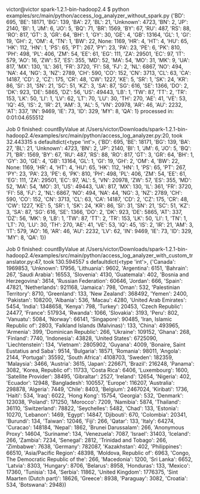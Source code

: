 victor@victor spark-1.2.1-bin-hadoop2.4 $ python examples/src/main/python/access_log_analyzer_without_spark.py 
{'BD': 695, 'BE': 18171, 'BG': 139, 'BA': 27, 'BL': 21, 'Unknown': 4723, 'BN': 2, 'JP': 2140, 'BI': 1, 'JM': 6, 'JO': 5, 'BQ': 71, 'BR': 1569, 'BY': 67, 'RU': 487, 'RS': 88, 'RO': 817, 'GT': 3, 'GR': 64, 'BH': 1, 'GY': 30, 'GE': 4, 'GB': 13164, 'GL': 1, 'GI': 19, 'GH': 2, 'OM': 4, 'TN': 1, 'BW': 22, None: 1169, 'HR': 4, 'HT': 4, 'HU': 65, 'HK': 112, 'HN': 1, 'PS': 65, 'PT': 267, 'PY': 23, 'PA': 23, 'PE': 6, 'PK': 810, 'PH': 498, 'PL': 406, 'ZM': 54, 'EE': 61, 'EG': 111, 'ZA': 29501, 'EC': 97, 'IT': 579, 'AO': 16, 'ZW': 57, 'ES': 355, 'MD': 52, 'MA': 54, 'MO': 31, 'MK': 9, 'UA': 817, 'MX': 130, 'IL': 361, 'FR': 3720, 'FI': 58, 'FJ': 2, 'NL': 6867, 'NO': 494, 'NA': 44, 'NG': 3, 'NZ': 2789, 'CH': 590, 'CO': 152, 'CN': 3713, 'CL': 63, 'CA': 14187, 'CD': 2, 'CZ': 175, 'CR': 48, 'CW': 1227, 'KE': 5, 'SR': 1, 'SK': 24, 'KR': 86, 'SI': 31, 'SN': 21, 'SC': 51, 'KZ': 3, 'SA': 87, 'SG': 616, 'SE': 1366, 'DO': 2, 'DK': 923, 'DE': 5865, 'DZ': 56, 'US': 49443, 'LB': 1, 'TW': 87, 'TT': 2, 'TR': 153, 'LK': 50, 'LI': 1, 'LV': 62, 'LT': 70, 'LU': 30, 'TH': 270, 'AE': 41, 'VE': 53, 'IQ': 45, 'IS': 2, 'IR': 21, 'AM': 3, 'AL': 5, 'VN': 20978, 'AR': 46, 'AU': 2232, 'AT': 337, 'IN': 9469, 'IE': 73, 'ID': 329, 'MY': 8, 'QA': 1}
processed in: 0:01:04.655512

Job 0 finished: countByValue at /Users/victor/Downloads/spark-1.2.1-bin-hadoop2.4/examples/src/main/python/access_log_analyzer.py:20, took 32.443315 s
defaultdict(<type 'int'>, {'BD': 695, 'BE': 18171, 'BG': 139, 'BA': 27, 'BL': 21, 'Unknown': 4723, 'BN': 2, 'JP': 2140, 'BI': 1, 'JM': 6, 'JO': 5, 'BQ': 71, 'BR': 1569, 'BY': 67, 'RU': 487, 'RS': 88, 'RO': 817, 'GT': 3, 'GR': 64, 'BH': 1, 'GY': 30, 'GE': 4, 'GB': 13164, 'GL': 1, 'GI': 19, 'GH': 2, 'OM': 4, 'BW': 22, None: 1169, 'HR': 4, 'HT': 4, 'HU': 65, 'HK': 112, 'HN': 1, 'PS': 65, 'PT': 267, 'PY': 23, 'PA': 23, 'PE': 6, 'PK': 810, 'PH': 498, 'PL': 406, 'ZM': 54, 'EE': 61, 'EG': 111, 'ZA': 29501, 'EC': 97, 'AL': 5, 'VN': 20978, 'ZW': 57, 'ES': 355, 'MD': 52, 'MA': 54, 'MO': 31, 'US': 49443, 'UA': 817, 'MX': 130, 'IL': 361, 'FR': 3720, 'FI': 58, 'FJ': 2, 'NL': 6867, 'NO': 494, 'NA': 44, 'NG': 3, 'NZ': 2789, 'CH': 590, 'CO': 152, 'CN': 3713, 'CL': 63, 'CA': 14187, 'CD': 2, 'CZ': 175, 'CR': 48, 'CW': 1227, 'KE': 5, 'SR': 1, 'SK': 24, 'KR': 86, 'SI': 31, 'SN': 21, 'SC': 51, 'KZ': 3, 'SA': 87, 'SG': 616, 'SE': 1366, 'DO': 2, 'DK': 923, 'DE': 5865, 'AT': 337, 'DZ': 56, 'MK': 9, 'LB': 1, 'TW': 87, 'TT': 2, 'TR': 153, 'LK': 50, 'LI': 1, 'TN': 1, 'LT': 70, 'LU': 30, 'TH': 270, 'AE': 41, 'VE': 53, 'IQ': 45, 'IS': 2, 'IR': 21, 'AM': 3, 'IT': 579, 'AO': 16, 'AR': 46, 'AU': 2232, 'LV': 62, 'IN': 9469, 'IE': 73, 'ID': 329, 'MY': 8, 'QA': 1})

Job 0 finished: countByValue at /Users/victor/Downloads/spark-1.2.1-bin-hadoop2.4/examples/src/main/python/access_log_analyzer_with_custom_translator.py:47, took 130.594557 s
defaultdict(<type 'int'>, {'Canada': 1969853, 'Unknown': 17956, 'Lithuania': 9602, 'Argentina': 6151, 'Bahrain': 267, 'Saudi Arabia': 16553, 'Slovenia': 4130, 'Guatemala': 402, 'Bosnia and Herzegovina': 3614, 'Russian Federation': 60646, 'Jordan': 666, 'Spain': 47821, 'Netherlands': 921168, 'Jamaica': 798, 'Oman': 532, 'Palestinian Territory': 8710, 'Greenland': 133, 'New Zealand': 368492, 'Yemen': 2400, 'Pakistan': 108200, 'Albania': 536, 'Macau': 4280, 'United Arab Emirates': 5454, 'India': 1348658, 'Kenya': 798, 'Turkey': 20453, 'Czech Republic': 24477, 'France': 517934, 'Rwanda': 1066, 'Slovakia': 3193, 'Peru': 802, 'Vanuatu': 5084, 'Norway': 66141, 'Singapore': 90485, 'Iran, Islamic Republic of': 2803, 'Falkland Islands (Malvinas)': 133, 'China': 493965, 'Armenia': 399, 'Dominican Republic': 266, 'Ukraine': 109152, 'Ghana': 268, 'Finland': 7740, 'Indonesia': 43828, 'United States': 6725090, 'Liechtenstein': 134, 'Vietnam': 2805902, 'Guyana': 4009, 'Bonaire, Saint Eustatius and Saba': 9514, 'Bulgaria': 18571, 'Romania': 98011, 'Angola': 2144, 'Portugal': 35592, 'South Africa': 4108703, 'Sweden': 182359, 'Malaysia': 3466, 'Austria': 3615, 'Japan': 226671, 'Brazil': 216248, 'Panama': 3082, 'Korea, Republic of': 11733, 'Costa Rica': 6406, 'Luxembourg': 1600, 'Satellite Provider': 38495, 'Gibraltar': 2527, 'Ireland': 12654, 'Nigeria': 402, 'Ecuador': 12948, 'Bangladesh': 100557, 'Europe': 116207, 'Australia': 298878, 'Algeria': 7449, 'Chile': 8403, 'Belgium': 2467024, 'Kiribati': 1736, 'Haiti': 534, 'Iraq': 6022, 'Hong Kong': 15754, 'Georgia': 532, 'Denmark': 123038, 'Poland': 171250, 'Morocco': 7209, 'Namibia': 5874, 'Thailand': 36110, 'Switzerland': 78822, 'Seychelles': 5482, 'Chad': 133, 'Estonia': 10270, 'Lebanon': 1469, 'Egypt': 14847, 'Djibouti': 670, 'Colombia': 20341, 'Burundi': 134, 'Taiwan': 12046, 'Fiji': 266, 'Qatar': 133, 'Italy': 64274, 'Curacao': 148184, 'Nepal': 1862, 'Brunei Darussalam': 266, 'Anonymous Proxy': 14604, 'Suriname': 134, 'Venezuela': 7087, 'Israel': 31403, 'Iceland': 266, 'Zambia': 7234, 'Senegal': 2812, 'Trinidad and Tobago': 266, 'Zimbabwe': 7638, 'Germany': 782087, 'Kazakhstan': 402, 'Philippines': 66510, 'Asia/Pacific Region': 48398, 'Moldova, Republic of': 6963, 'Congo, The Democratic Republic of the': 266, 'Macedonia': 1200, 'Sri Lanka': 6652, 'Latvia': 8303, 'Hungary': 8706, 'Belarus': 8958, 'Honduras': 133, 'Mexico': 17360, 'Tunisia': 134, 'Serbia': 11862, 'United Kingdom': 1776375, 'Sint Maarten (Dutch part)': 18626, 'Greece': 8938, 'Paraguay': 3082, 'Croatia': 534, 'Botswana': 2948})
